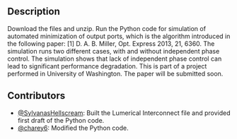 ## Description
Download the files and unzip. Run the Python code for simulation of automated minimization of output ports, which is the algorithm introduced in the following paper:
[1] D. A. B. Miller, Opt. Express 2013, 21, 6360.
The simulation runs two different cases, with and without independent phase control. The simulation shows that lack of independent phase control can lead to significant performance degradation. This is part of a project performed in University of Washington. The paper will be submitted soon.


## Contributors

- [@SylvanasHellscream](https://github.com/SylvanasHellscream): Built the Lumerical Interconnect file and provided first draft of the Python code.
- [@charey6](https://github.com/charey6): Modified the Python code.

